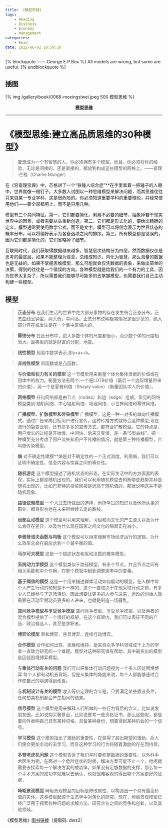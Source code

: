```yaml
---
title: 《模型思维》
tags:
    - Reading
    - Business
    - Economy
    - Management
categories:
    - Read
date: 2022-06-02 10:59:20
---
```


{% blockquote —— George E.P.Box %}
All models are wrong, but some are useful.
{% endblockquote %}

<!-- more -->

## 插图
{% img /gallery/book/0068-moxingsiwei.jpeg 500 模型思维 %}
<p align="center"><b>模型思维</b></p>

-----

# 《模型思维:建立高品质思维的30种模型》

> 要想成为一个有智慧的人，你必须拥有多个模型。而且，你必须将你的经验，无论是间接的，还是直接的，都放到构成这些模型的网格上。——查理·芒格（Charlie Munger）

在《穷查理宝典》中，芒格讲了一个“铁锤人综合症”**在手里拿着一把锤子的人眼中，世界就像一根钉子。大多数人试图以一种思维模型来解决问题，而其思维往往只来自某一专业学科，这是很危险的。你必须知道重要学科的重要理论，并经常使用他们——要全部都用上，而不是只用几种。

模型有三个共同特征。第一，它们都要简化，剥离不必要的细节，抽象掉若干现实世界中的因素，或者需要从头重新创造。第二，它们都是形式化的，要给出精确的定义。模型通常要使用数学公式，而不是文字。模型可以将信念表示为世界状态的概率分布，可以将偏好表示为各备选项之间的排序。第三，所有模型都是错误的，因为它们都是简化的，它们省略掉了细节。

互联网时代，我们获取得数据越来越多。智慧层次结构分为四层，然而数据仅仅是思考的最底层，如果不能整理为信息，总结成知识，内化为智慧，那么海量的数据也是无益的。如果不掌握思维模型，那么可能就会仅凭数据的表象，来做出简单的决策，得到的往往是一个错误的方向。各种模型就是给我们的一个有力的工具，因为世界太复杂了，所以需要我们能够尽可能多的去掌握模型，也需要我们自己主动构建一些模型。

## 模型

> **正态分布**
    在我们生活的世界中绝大部分事物的存在发生符合正态分布。正态曲线呈钟型，两头低，中间高。正态分布说明极端情况是很少见的，绝大部分存在或发生是在一个集中区域内的。

> **幂律分布**
    在此分布中，绝大多数个体的尺度都很小，而少数个体的尺度相当大。最典型的就是财富的分配，地震。

> **线性模型**
    用高中数学表示,即y=ax+b。

> **非线性模型**
    凹函数或是凸函数。

> **与价值和权力有关的模型**
    这一节模型用来衡量个体为集体贡献的价值或在团体中的权力。衡量方法有两个:一个是LOTB价值（最后一个边际增量带来的价值），另一个是夏普利值（Shaply value）（衡量团队中人的价值）。

> **网络模型**
    任何网络都是由节点（nodes）和边（edge）组成。常见的网络模型类别:随机网络、中心辐射网络、地理网络、小世界网络和幂律网络。

> **广播模型、扩散模型和传染模型**
    广播模型，这是一种一对多的单向传播模式。通过广告来向目标用户进行宣传，这种传播方式就符合这种模型;现在流行的裂变营销，还有拼多多的宣传方式，都符合扩散模型。它的特点是，用户增长的过程是开始慢、中间快、后来又变慢，是一条“S型曲线”。把一种模型充分考虑了用户流失和用户不传播的情况，就是第三种传播模型，它叫做传染模型。

> **熵**
    对不确定性建模**熵是对不确定性的一个正式测度。利用熵，我们可以证明不确定性、信息内容与惊喜之间的等价性。

> **随机游走**
    这个模型描述了随机状态的形态，在实际生活中的方方面面的表现，实际上都是随机出现的。我们可以利用随机模型去判断哪些趋势并非是随机出现的，比如巴菲特的投资回报是远高于随机值的，那就说明这并不是随机现象。

> **路径依赖模型**
    一个人过去所做出的选择，他所学过的知识以及他所从事的职业，都将影响他在未来所继续去走的路线。

> **局部互动模型**
    这个模型可以用来理解，习俗和而文化的产生源头以及为什么会存在差异，以及为什么现在国家之间文化的隔阂正在减小。

> **李雅普诺夫函数与均衡**
    这个模型可以用来理解市场经济运行的逻辑，为什么效率总会在最后达到一个最平衡的值。

> **马尔可夫模型**
    这是一个描述状态和驱动决策的概率模型。

> **系统动力学模型**
    这个模型类似于路径模型，有多个节点，并且节点之间有相关系数和中介作用，在整个模型中起到调整速率中的变量。

> **基于阈值的模型**
    这是一个用来描述群体活动如何启动的模型，在人群中每个人产生行动的预知是不一样的，这个一直取决于在他采取行动之前，有多少人已经参与了这场活动，因此想要让更多的人参与进来，运动的创始人就需要在活动早期动员更多的人进来，也就是制造一场骚乱。

> **空间竞争模型与享受竞争模型**
    空间竞争模型、享受竞争模型，以及两者的混合模型提供了一个很好的框架，在这个框架内，我们可以表征不同的产品、政治候选人，甚至是求职者。

> **博弈论模型**
    零和博弈、序贯博弈、连续行动博弈。

> **合作模型**
    合作如何出现、发展和维持，是来自众多学科领域成千上万的学者一直致力研究的一个难题。模型对这种研究很有帮助，其中最突出的模型是囚徒困境博弈模型。

> **与集体行动有关的问题**
    我们可以把集体行动问题视为一个多人囚徒困境博弈:每个人都有动机去背叛，但是从集体的角度来说，每个人都能够通过合作使自己的境遇得到改善。

> **与机制设计有关的模型**
    收入等价定理的含义是，只要满足某些假设条件，任何拍卖机制都会产生相同的结果。

> **信号模型**
    这个模型是用来解释人们所做的一些行为背后的含义，比如说发朋友圈，比如说购买奢侈品，比如说要考一些资格证书，那么这些呢，都是要向外表明自己具有某种资格，具备某种身份，想要得到某种机会的一个信号。

> **学习模型**
    这个模型指出了激励的重要性，在获得了超出期望的激励，后人们便会更加主动的去学习，而且这种学习的行为将随着激励的存在而持续。

> **多臂老虎机问题**
    这个模型告诉了我们平时要积累数据的重要性，以外科手术医生为例，在面对一个危险症状的时候，解决方案可能不止一个，他呢就需要去探索每一个解决方案的成功率。如果没有足够数据的支撑，那么每一个手术方案的成功率就难以去确认，也就很难客观的得出哪个方案更好的证据。

> **崎岖景观模型**
    崎岖景观模型的目标是修改属性，以构造出一个具有最高价值的实体。这类模型起源于生态学中对演化的研究。现在，崎岖景观模型已经广泛用于探索各种问题的求解方法、研究企业之间的竞争和创新，以及其他领域。 

《模型思维》[图书链接](https://pan.baidu.com/s/1EpSmeHKcLWxwPjIBapUe2g)（提取码: dwz2）